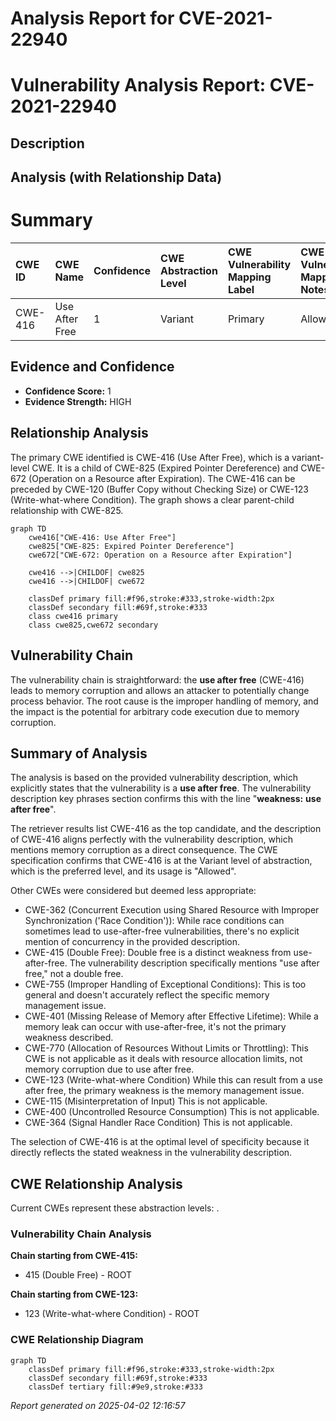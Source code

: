 # Analysis Report for CVE-2021-22940

# Vulnerability Analysis Report: CVE-2021-22940

## Description



## Analysis (with Relationship Data)

# Summary
| CWE ID  | CWE Name                                                                                             | Confidence | CWE Abstraction Level | CWE Vulnerability Mapping Label | CWE-Vulnerability Mapping Notes |
| :-------- | :----------------------------------------------------------------------------------------------------- | :--------- | :---------------------- | :------------------------------ | :------------------------------ |
| CWE-416 | Use After Free                                                                                       | 1          | Variant               | Primary                         | Allowed                       |

## Evidence and Confidence

*   **Confidence Score:** 1
*   **Evidence Strength:** HIGH

## Relationship Analysis
The primary CWE identified is CWE-416 (Use After Free), which is a variant-level CWE. It is a child of CWE-825 (Expired Pointer Dereference) and CWE-672 (Operation on a Resource after Expiration). The CWE-416 can be preceded by CWE-120 (Buffer Copy without Checking Size) or CWE-123 (Write-what-where Condition). The graph shows a clear parent-child relationship with CWE-825.

```mermaid
graph TD
    cwe416["CWE-416: Use After Free"]
    cwe825["CWE-825: Expired Pointer Dereference"]
    cwe672["CWE-672: Operation on a Resource after Expiration"]

    cwe416 -->|CHILDOF| cwe825
    cwe416 -->|CHILDOF| cwe672

    classDef primary fill:#f96,stroke:#333,stroke-width:2px
    classDef secondary fill:#69f,stroke:#333
    class cwe416 primary
    class cwe825,cwe672 secondary
```

## Vulnerability Chain
The vulnerability chain is straightforward: the **use after free** (CWE-416) leads to memory corruption and allows an attacker to potentially change process behavior. The root cause is the improper handling of memory, and the impact is the potential for arbitrary code execution due to memory corruption.

## Summary of Analysis
The analysis is based on the provided vulnerability description, which explicitly states that the vulnerability is a **use after free**. The vulnerability description key phrases section confirms this with the line "**weakness:** **use after free**".

The retriever results list CWE-416 as the top candidate, and the description of CWE-416 aligns perfectly with the vulnerability description, which mentions memory corruption as a direct consequence. The CWE specification confirms that CWE-416 is at the Variant level of abstraction, which is the preferred level, and its usage is "Allowed".

Other CWEs were considered but deemed less appropriate:

*   CWE-362 (Concurrent Execution using Shared Resource with Improper Synchronization ('Race Condition')): While race conditions can sometimes lead to use-after-free vulnerabilities, there's no explicit mention of concurrency in the provided description.
*   CWE-415 (Double Free): Double free is a distinct weakness from use-after-free. The vulnerability description specifically mentions "use after free," not a double free.
*   CWE-755 (Improper Handling of Exceptional Conditions): This is too general and doesn't accurately reflect the specific memory management issue.
*   CWE-401 (Missing Release of Memory after Effective Lifetime): While a memory leak can occur with use-after-free, it's not the primary weakness described.
*   CWE-770 (Allocation of Resources Without Limits or Throttling): This CWE is not applicable as it deals with resource allocation limits, not memory corruption due to use after free.
* CWE-123 (Write-what-where Condition) While this can result from a use after free, the primary weakness is the memory management issue.
* CWE-115 (Misinterpretation of Input) This is not applicable.
* CWE-400 (Uncontrolled Resource Consumption) This is not applicable.
* CWE-364 (Signal Handler Race Condition) This is not applicable.

The selection of CWE-416 is at the optimal level of specificity because it directly reflects the stated weakness in the vulnerability description.


## CWE Relationship Analysis

Current CWEs represent these abstraction levels: .


### Vulnerability Chain Analysis

**Chain starting from CWE-415:**
- 415 (Double Free) - ROOT


**Chain starting from CWE-123:**
- 123 (Write-what-where Condition) - ROOT



### CWE Relationship Diagram

```mermaid
graph TD
    classDef primary fill:#f96,stroke:#333,stroke-width:2px
    classDef secondary fill:#69f,stroke:#333
    classDef tertiary fill:#9e9,stroke:#333
```



*Report generated on 2025-04-02 12:16:57*
